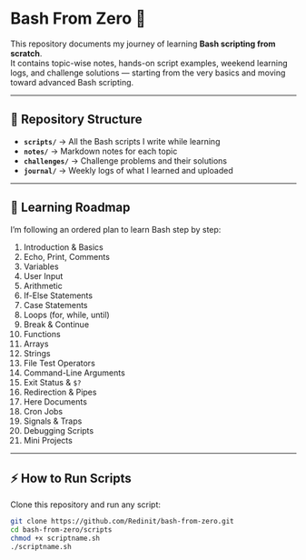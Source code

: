 # Bash From Zero 🚀

This repository documents my journey of learning **Bash scripting from scratch**.  
It contains topic-wise notes, hands-on script examples, weekend learning logs, and challenge solutions — starting from the very basics and moving toward advanced Bash scripting.  

---

## 📂 Repository Structure
- **`scripts/`** → All the Bash scripts I write while learning  
- **`notes/`** → Markdown notes for each topic  
- **`challenges/`** → Challenge problems and their solutions  
- **`journal/`** → Weekly logs of what I learned and uploaded  

---

## 📘 Learning Roadmap
I’m following an ordered plan to learn Bash step by step:

1. Introduction & Basics  
2. Echo, Print, Comments  
3. Variables  
4. User Input  
5. Arithmetic  
6. If-Else Statements  
7. Case Statements  
8. Loops (for, while, until)  
9. Break & Continue  
10. Functions  
11. Arrays  
12. Strings  
13. File Test Operators  
14. Command-Line Arguments  
15. Exit Status & `$?`  
16. Redirection & Pipes  
17. Here Documents  
18. Cron Jobs  
19. Signals & Traps  
20. Debugging Scripts  
21. Mini Projects  

---

## ⚡ How to Run Scripts
Clone this repository and run any script:

```bash
git clone https://github.com/Redinit/bash-from-zero.git
cd bash-from-zero/scripts
chmod +x scriptname.sh
./scriptname.sh

